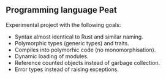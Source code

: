 
## Programming language Peat

Experimental project with the following goals:

* Syntax almost identical to Rust and similar naming.
* Polymorphic types (generic types) and traits.
* Compiles into polymorhic code (no monomorphisation).
* Dynamic loading of modules.
* Reference counted objects instead of garbage collection.
* Error types instead of raising exceptions.

